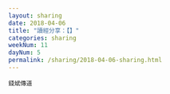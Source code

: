```yaml
---
layout: sharing
date: 2018-04-06
title: "讀經分享：【】"
categories: sharing
weekNum: 11
dayNum: 5
permalink: /sharing/2018-04-06-sharing.html
---
```


`錢斌傳道`
